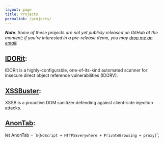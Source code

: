 ```yaml
---
layout: page
title: Projects
permalink: /projects/
---
```

*__Note__: Some of these projects are not yet publicly released on GitHub at the moment; if you're interested in a pre-release demo, you may [drop me an email](mailto:0xsobky@gmail.com)!*

## <a href="IDORit" href="https://github.com/0xsobky/IDORit">IDORit</a>:
 IDORit is a highly-configurable, one-of-its-kind automated scanner for insecure direct object reference vulnerabilities (IDORV).

## <a name="XSSBuster" href="https://github.com/0xsobky/XSSBuster">XSSBuster</a>:
 XSSB is a proactive DOM sanitizer defending against client-side injection attacks.

## <a name="AnonTab" href="https://github.com/0xsobky/AnonTab">AnonTab</a>:
 let AnonTab = \``${NoScript + HTTPSEverywhere + PrivateBrowsing + proxy}`\`;

